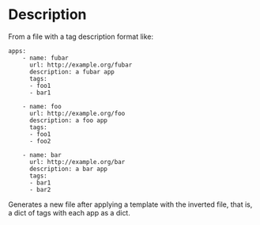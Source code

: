# Description

From a file with a tag description format like:

```
apps:                                                                                                                                                                    
    - name: fubar
      url: http://example.org/fubar
      description: a fubar app
      tags:
      - foo1
      - bar1

    - name: foo
      url: http://example.org/foo
      description: a foo app
      tags:
      - foo1
      - foo2

    - name: bar
      url: http://example.org/bar
      description: a bar app
      tags:
      - bar1
      - bar2
```

Generates a new file after applying a template with the inverted file, that is,
a dict of tags with each app as a dict.

